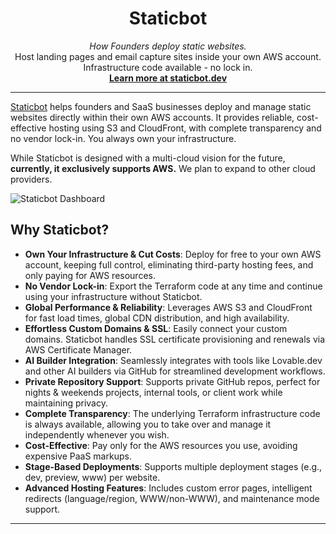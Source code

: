 <h1 align="center">Staticbot</h1>

<p align="center">
  <i>How Founders deploy static websites.</i>
  <br />
  Host landing pages and email capture sites inside your own AWS account.
  <br />
  Infrastructure code available - no lock in.
  <br />
  <a href="https://www.staticbot.dev/"><strong>Learn more at staticbot.dev</strong></a>
</p>

---

[Staticbot](https://www.staticbot.dev/) helps founders and SaaS businesses deploy and manage static websites directly within their own AWS accounts. It provides reliable, cost-effective hosting using S3 and CloudFront, with complete transparency and no vendor lock-in. You always own your infrastructure.

While Staticbot is designed with a multi-cloud vision for the future, **currently, it exclusively supports AWS.** We plan to expand to other cloud providers.

![Staticbot Dashboard](https://www.staticbot.dev/staticbot_dashboard_3.png)

## Why Staticbot?

-   **Own Your Infrastructure & Cut Costs**: Deploy for free to your own AWS account, keeping full control, eliminating third-party hosting fees, and only paying for AWS resources.
-   **No Vendor Lock-in**: Export the Terraform code at any time and continue using your infrastructure without Staticbot.
-   **Global Performance & Reliability**: Leverages AWS S3 and CloudFront for fast load times, global CDN distribution, and high availability.
-   **Effortless Custom Domains & SSL**: Easily connect your custom domains. Staticbot handles SSL certificate provisioning and renewals via AWS Certificate Manager.
-   **AI Builder Integration**: Seamlessly integrates with tools like Lovable.dev and other AI builders via GitHub for streamlined development workflows.
-   **Private Repository Support**: Supports private GitHub repos, perfect for nights & weekends projects, internal tools, or client work while maintaining privacy.
-   **Complete Transparency**: The underlying Terraform infrastructure code is always available, allowing you to take over and manage it independently whenever you wish.
-   **Cost-Effective**: Pay only for the AWS resources you use, avoiding expensive PaaS markups.
-   **Stage-Based Deployments**: Supports multiple deployment stages (e.g., dev, preview, www) per website.
-   **Advanced Hosting Features**: Includes custom error pages, intelligent redirects (language/region, WWW/non-WWW), and maintenance mode support.

---
